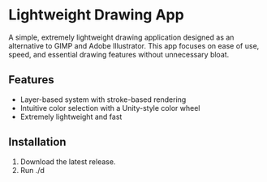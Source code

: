 # Lightweight Drawing App

A simple, extremely lightweight drawing application designed as an alternative to GIMP and Adobe Illustrator. This app focuses on ease of use, speed, and essential drawing features without unnecessary bloat.

## Features

- Layer-based system with stroke-based rendering
- Intuitive color selection with a Unity-style color wheel
- Extremely lightweight and fast

## Installation

1. Download the latest release.
2. Run ./d

